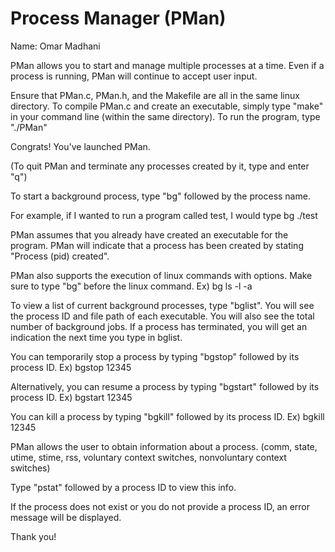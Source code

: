# Process Manager (PMan)

Name: Omar Madhani

PMan allows you to start and manage multiple processes at a time.
Even if a process is running, PMan will continue to accept user input.

Ensure that PMan.c, PMan.h, and the Makefile are all in the same linux directory.
To compile PMan.c and create an executable, simply type "make" in your command line (within the same directory).
To run the program, type "./PMan"

Congrats! You've launched PMan.

(To quit PMan and terminate any processes created by it, type and enter "q")

To start a background process, type "bg" followed by the process name. 

For example, if I wanted to run a program called test, I would type bg ./test

PMan assumes that you already have created an executable for the program.
PMan will indicate that a process has been created by stating "Process (pid) created".

PMan also supports the execution of linux commands with options. Make sure to type "bg" before the linux command.
Ex) bg ls -l -a

To view a list of current background processes, type "bglist".
You will see the process ID and file path of each executable.
You will also see the total number of background jobs.
If a process has terminated, you will get an indication the next time you type in bglist.

You can temporarily stop a process by typing "bgstop" followed by its process ID.
Ex) bgstop 12345

Alternatively, you can resume a process by typing "bgstart" followed by its process ID.
Ex) bgstart 12345

You can kill a process by typing "bgkill" followed by its process ID.
Ex) bgkill 12345

PMan allows the user to obtain information about a process.
(comm, state, utime, stime, rss, voluntary context switches, nonvoluntary context switches)

Type "pstat" followed by a process ID to view this info.

If the process does not exist or you do not provide a process ID, an error message will be displayed.

Thank you!
